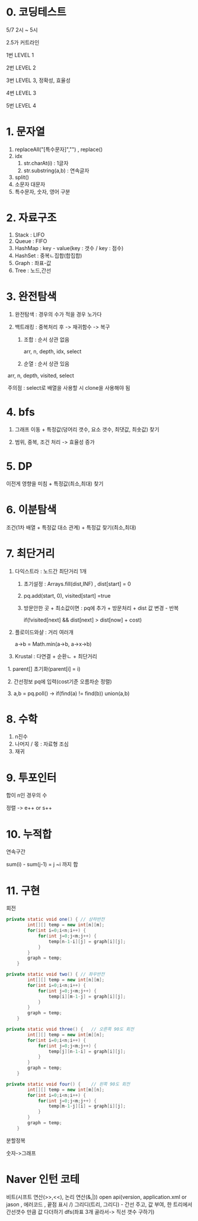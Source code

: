 # 0. 코딩테스트

5/7 2시 ~ 5시

2.5가 커트라인

1번 LEVEL 1

2번 LEVEL 2

3번 LEVEL 3,  정확성, 효율성

4번 LEVEL 3

5번 LEVEL 4



# 1. 문자열

1. replaceAll("[특수문자]","") , replace()
2. idx
   1. str.charAt(i) : 1글자
   2. str.substring(a,b) : 연속글자
3. split()
3. 소문자 대문자
3. 특수문자, 숫자, 영어 구분



# 2. 자료구조

1. Stack : LIFO
2. Queue : FIFO
3. HashMap : key - value(key : 갯수   /   key : 점수)
4. HashSet : 중복ㄴ집합(합집합)
5. Graph : 좌표-값
6. Tree : 노드,간선



# 3. 완전탐색

1. 완전탐색 : 경우의 수가 적을 경우 노가다

2. 백트래킹 : 중복처리 후 -> 재귀함수 -> 복구

   1. 조합 : 순서 상관 없음

      arr, n, depth, idx, select

   2. 순열 : 순서 상관 있음

​				arr, n, depth, visited, select

​	주의점 : select로 배열을 사용할 시 clone을 사용해야 됨

# 4. bfs

1. 그래프 이동 + 특정값(덩어리 갯수, 요소 갯수, 최댓값, 최솟값) 찾기

2. 범위, 중복, 조건 처리 -> 효율성 증가 

   

# 5. DP

이전게 영향을 미침 + 특정값(최소,최대) 찾기



# 6. 이분탐색

조건(1차 배열 + 특정값 대소 관계) + 특정값 찾기(최소,최대)



# 7. 최단거리

1. 다익스트라 :  노드간 최단거리 1개

   1. 초기설정 : Arrays.fill(dist,INF) , dist[start] = 0

   2. pq.add(start, 0), visited[start] =true

   3. 방문안한 곳 + 최소값이면  : pq에 추가 + 방문처리 + dist 값 변경      -   반복

      if(!visited[next] && dist[next] > dist[now] + cost) 

2. 플로이드와샬 : 거리 여러개 

   a->b = Math.min(a->b, a->x->b)

3. Krustal : 다연결 + 순환ㄴ + 최단거리

​		1. parent[] 초기화(parent[i] = i)

​		2. 간선정보 pq에 입력(cost기준 오름차순 정렬)

​		3. a,b = pq.poll()   ->    if(find(a) != find(b)) union(a,b)

# 8. 수학

1. n진수
2. 나머지 / 몫 : 자료형 조심
3. 재귀



# 9. 투포인터

합이 n인 경우의 수

정렬 -> e++ or s++



# 10. 누적합

연속구간 

sum(i) - sum(j-1) = j ~i 까지 합



# 11. 구현

회전

```java
private static void one() {	// 상하반전
		int[][] temp = new int[n][m];
		for(int i=0;i<n;i++) {
			for(int j=0;j<m;j++) {
				temp[n-1-i][j] = graph[i][j];
			}
		}
		graph = temp;
	}

private static void two() {	// 좌우반전
		int[][] temp = new int[n][m];
		for(int i=0;i<n;i++) {
			for(int j=0;j<m;j++) {
				temp[i][m-1-j] = graph[i][j];
			}
		}
		graph = temp;
	}

private static void three() {	// 오른쪽 90도 회전
		int[][] temp = new int[m][n];
		for(int i=0;i<n;i++) {
			for(int j=0;j<m;j++) {
				temp[j][n-1-i] = graph[i][j];
			}
		}
		graph = temp;
	}

private static void four() {	// 왼쪽 90도 회전
		int[][] temp = new int[m][n];
		for(int i=0;i<n;i++) {
			for(int j=0;j<m;j++) {
				temp[m-1-j][i] = graph[i][j];
			}
		}
		graph = temp;
	}
```



분할정복



숫자->그래프



# Naver 인턴 코테

비트(시프트 연산(>>,<<), 논리 연산(&,|))
open api(version, application.xml or jason , 에러코드 , 끝점 표시 /)
그리디(트리, 그리디) - 간선 주고, 값 부여, 한 트리에서 간선갯수 만큼 값 다더하기
dfs(좌표 3개 골라서-> 직선 갯수 구하기)